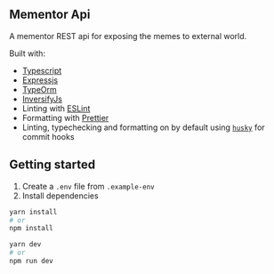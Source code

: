 ## Mementor Api

A mementor REST api for exposing the memes to external world.

Built with:
- [Typescript](https://www.typescriptlang.org/)
- [Expressjs](https://expressjs.com/)
- [TypeOrm](https://typeorm.io/)
- [InversifyJs](https://inversify.io/)
- Linting with [ESLint](https://eslint.org/)
- Formatting with [Prettier](https://prettier.io/)
- Linting, typechecking and formatting on by default using [`husky`](https://github.com/typicode/husky) for commit hooks

## Getting started

1. Create a `.env` file from `.example-env`
2. Install dependencies
```bash
yarn install
# or
npm install

yarn dev
# or
npm run dev
```